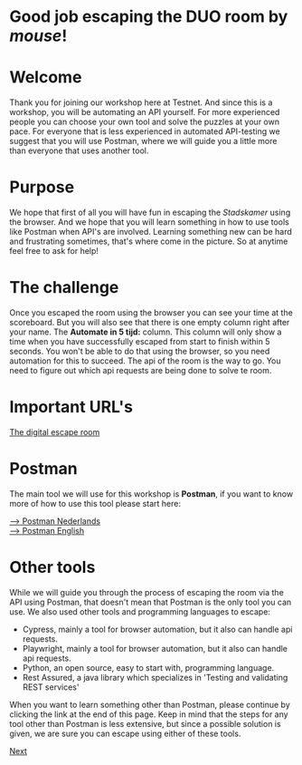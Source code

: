 # Good job escaping the DUO room by *mouse*!

# Welcome

Thank you for joining our workshop here at Testnet. And since this is a workshop, you will be
automating an API yourself. For more experienced people you can choose your own tool and solve the
puzzles at your own pace. For everyone that is less experienced in automated API-testing we suggest
that you will use Postman, where we will guide you a little more than everyone that uses another tool.

# Purpose

We hope that first of all you will have fun in escaping the _Stadskamer_ using the browser.
And we hope that you will learn something in how to use tools like Postman when API's are
involved. Learning something new can be hard and frustrating sometimes, that's where
come in the picture. So at anytime feel free to ask for help!

# The challenge
Once you escaped the room using the browser you can see your time at the scoreboard. 
But you will also see that there is one empty column right after your name.
The **Automate in 5 tijd:** column. 
This column will only show a time when you have successfully escaped from start to finish within 5 seconds.
You won't be able to do that using the browser, so you need automation for this to succeed. 
The api of the room is the way to go. 
You need to figure out which api requests are being done to solve te room.

# Important URL's
[The digital escape room](https://ta-workshop.nl/#/)


# Postman
The main tool we will use for this workshop is **Postman**, if you want to know more of how to use this tool
please start here:

[--> Postman Nederlands](./postman/Nederlands/00.%20legend.md)
<br>
[--> Postman English](./postman/English/00.%20legend.md)

# Other tools
While we will guide you through the process of escaping the room via the API using Postman, that doesn't mean that
Postman is the only tool you can use. We also used other tools and programming languages to escape:
 - Cypress, mainly a tool for browser automation, but it also can handle api requests.
 - Playwright, mainly a tool for browser automation, but it also can handle api requests.
 - Python, an open source, easy to start with, programming language.
 - Rest Assured, a java library which specializes in 'Testing and validating REST services'

When you want to learn something other than Postman, please continue by clicking the link at the end of this page.
Keep in mind that the steps for any tool other than Postman is less extensive, but since a possible solution is given,
we are sure you can escape using either of these tools.

[Next](01.%20apikey.md)
